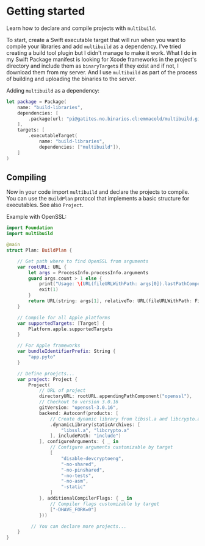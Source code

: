 # Getting started

Learn how to declare and compile projects with `multibuild`. 

To start, create a Swift executable target that will run when you want to compile your libraries and add `multibuild` as a dependency. I've tried creating a build tool plugin but I didn't manage to make it work.
What I do in my Swift Package manifest is looking for Xcode frameworks in the project's directory and include them as `binaryTarget`s if they exist and if not, I download them from my server. And I use `multibuild` as part of the process of building and uploading the binaries to the server.

Adding `multibuild` as a dependency:

```swift
let package = Package(
    name: "build-libraries",
    dependencies: [
        .package(url: "pi@gatites.no.binarios.cl:emmacold/multibuild.git", branch: "main")
    ],
    targets: [
        .executableTarget(
            name: "build-libraries",
            dependencies: ["multibuild"]),
    ]
)
```

## Compiling

Now in your code import `multibuild` and declare the projects to compile. You can use the ``BuildPlan`` protocol that implements a basic structure for executables. See also ``Project``.

Example with OpenSSL:

```swift
import Foundation
import multibuild

@main
struct Plan: BuildPlan {

    // Get path where to find OpenSSL from arguments
    var rootURL: URL {
        let args = ProcessInfo.processInfo.arguments
        guard args.count > 1 else {
            print("Usage: \(URL(fileURLWithPath: args[0]).lastPathComponent) <dependencies-path>")
            exit(1)
        }
        return URL(string: args[1], relativeTo: URL(fileURLWithPath: FileManager.default.currentDirectoryPath))!
    }

    // Compile for all Apple platforms
    var supportedTargets: [Target] {
        Platform.apple.supportedTargets
    }

    // For Apple frameworks
    var bundleIdentifierPrefix: String {
        "app.pyto"
    }

    // Define proejcts...
    var project: Project {
        Project(
            // URL of project
            directoryURL: rootURL.appendingPathComponent("openssl"),
            // Checkout to version 3.0.16
            gitVersion: "openssl-3.0.16",
            backend: Autoconf(products: [
                // Create dynamic library from libssl.a and libcrypto.a
                .dynamicLibrary(staticArchives: [
                    "libssl.a", "libcrypto.a"
                ], includePath: "include")
            ], configureArguments: { _ in
                // Configure arguments customizable by target
                [
                    "disable-devcryptoeng",
                    "-no-shared",
                    "-no-pinshared",
                    "-no-tests",
                    "-no-asm",
                    "-static"
                ]
            }, additionalCompilerFlags: { _ in
                // Compiler flags customizable by target
                ["-DHAVE_FORK=0"]
            }))

         // You can declare more projects...
    }
}
```
